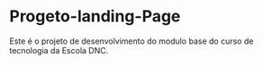 # Progeto-landing-Page
Este é o projeto de desenvolvimento do modulo base do curso de tecnologia da Escola DNC.
